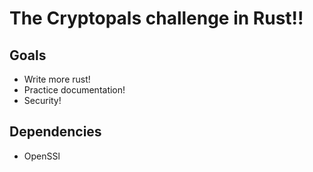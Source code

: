 # The Cryptopals challenge in Rust!!

## Goals
- Write more rust! 
- Practice documentation!
- Security!

## Dependencies

- OpenSSl



